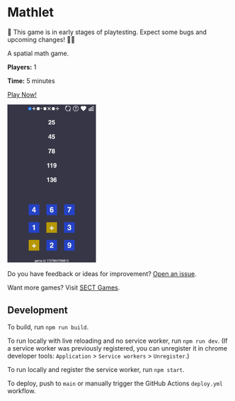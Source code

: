 # Mathlet

🚧 This game is in early stages of playtesting. Expect some bugs and upcoming changes! 👷‍♀️

A spatial math game.

**Players:** 1

**Time:** 5 minutes

[Play Now!](https://skedwards88.github.io/mathlet)

<img src="src/images/temp_screenshot.png" alt="game screenshot" width="200"/>

Do you have feedback or ideas for improvement? [Open an issue](https://github.com/skedwards88/mathlet/issues/new).

Want more games? Visit [SECT Games](https://skedwards88.github.io/).

## Development

To build, run `npm run build`.

To run locally with live reloading and no service worker, run `npm run dev`. (If a service worker was previously registered, you can unregister it in chrome developer tools: `Application` > `Service workers` > `Unregister`.)

To run locally and register the service worker, run `npm start`.

To deploy, push to `main` or manually trigger the GitHub Actions `deploy.yml` workflow.
